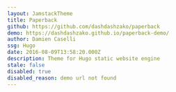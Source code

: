 ```yaml
---
layout: JamstackTheme
title: Paperback
github: https://github.com/dashdashzako/paperback
demo: https://dashdashzako.github.io/paperback-demo/
author: Damien Caselli
ssg: Hugo
date: 2016-08-09T13:58:20.000Z
description: Theme for Hugo static website engine
stale: false
disabled: true
disabled_reason: demo url not found
---
```

